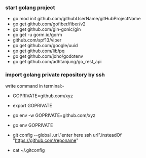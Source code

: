 ### start golang project
- go mod init github.com/githubUserName/gitHubProjectName
- go get github.com/gofiber/fiber/v2
- go get github.com/gin-gonic/gin
- go get -u gorm.io/gorm
- github.com/spf13/viper
- go get github.com/google/uuid
- go get github.com/lib/pq
- go get github.com/joho/godotenv
- go get github.com/adhtanjung/go_rest_api

### import golang private repository by ssh
write command in terminal:-
- GOPRIVATE=github.com/xyz
- export GOPRIVATE
- go env -w GOPRIVATE=github.com/xyz
- go env GOPRIVATE


- git config --global .url."enter here ssh url".insteadOf "https://github.com/reponame"
- cat ~/.gitconfig
